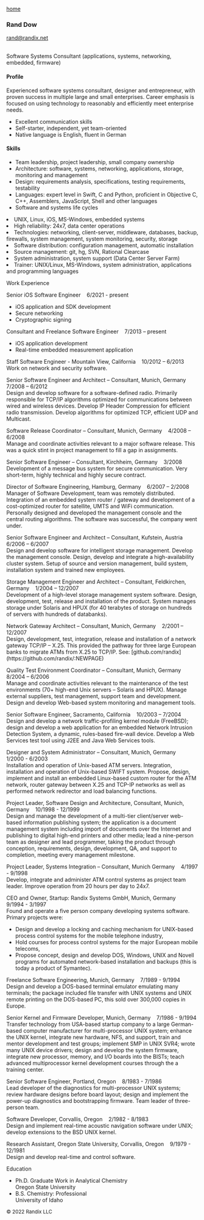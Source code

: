 [home](https://randix.github.io)

### Rand Dow

[rand@randix.net](mailto:rand@randix.net)

<br/>
Software Systems Consultant (applications, systems, networking, embedded, firmware)  

#### Profile

Experienced software systems consultant,
designer and entrepreneur,
with proven success in multiple large and
small enterprises.
Career emphasis is focused on using technology
to reasonably and efficiently meet enterprise needs.

- Excellent communication skills
- Self-starter, independent, yet team-oriented
- Native language is English, fluent in German


#### Skills

- Team leadership, project leadership, small company ownership
- Architecture: software, systems, networking, applications, storage, monitoring and management
- Design: requirements analysis, specifications, testing requirements, testability
- Languages: expert level in Swift, C and Python, proficient in Objective C, C++, Assemblers, JavaScript, Shell and other languages
- Software and systems life cycles
<li>UNIX, Linux, iOS, MS-Windows, embedded systems
<li>High reliability: 24x7, data center operations</li>
<li>Technologies: networking, client-server, middleware, databases, backup,
    firewalls, system management, system monitoring, security, storage</li>
<li>Software distribution: configuration management, automatic installation</li>
<li>Source management: git, hg, SVN, Rational Clearcase</li>
<li>System administration, system support (Data Center Server Farm)</li>
<li>Trainer: UNIX/Linux, MS-Windows, system administration, applications and
    programming languages</li>
</ul>

<p/><span id="h2">Work Experience</span>

<p/><span id="h3">
Senior iOS Software Engineer
</span>&nbsp;&nbsp;<span id="date">
6/2021 - present
</span>
<br/>
<ul>
<li>iOS application and SDK development</li>
<li>Secure networking</li>
<li>Cryptographic signing</li>
</ul>

<p/><span id="h3">
Consultant and Freelance Software Engineer
</span>&nbsp;&nbsp;<span id="date">
7/2013 – present
</span>
<br/>
<ul>
<li>iOS application development</li>
<li>Real-time embedded measurement application</li>
</ul>

<p/><span id="h3">
Staff Software Engineer - Mountain View, California
</span>&nbsp;&nbsp;<span id="date">
10/2012 – 6/2013
</span>
<br/>
Work on network and security software.

<p/><span id="h3">
Senior Software Engineer and Architect – Consultant, Munich, Germany
</span>&nbsp;&nbsp;<span id="date">
7/2008 – 6/2012
</span>
<br/>
Design and develop software for a software-defined radio. Primarily
responsible for TCP/IP algorithms optimized for communications
between wired and wireless devices. Develop IP Header Compression
for efficient radio transmission. Develop algorithms for optimized
TCP, efficient UDP and Multicast.

<p/><span id="h3">
Software Release Coordinator – Consultant, Munich, Germany
</span>&nbsp;&nbsp;<span id="date">
4/2008 – 6/2008
</span>
<br/>
Manage and coordinate activities relevant to a major software
release. This was a quick stint in project management to fill a gap
in assignments.

<p/><span id="h3">
Senior Software Engineer – Consultant, Kirchheim, Germany
</span>&nbsp;&nbsp;<span id="date">
3/2008
</span>
<br/>
Development of a message bus system for secure communication. Very
short-term, highly technical and highly secure contract.

<p/><span id="h3">
Director of Software Engineering, Hamburg, Germany
</span>&nbsp;&nbsp;<span id="date">
6/2007 – 2/2008
</span>
<br/>
Manager of Software Development, team was remotely distributed.
Integration of an embedded system router / gateway and development
of a cost-optimized router for satellite, UMTS and WiFi communication.
Personally designed and developed the management console and the
central routing algorithms. The software was successful, the company
went under.

<p/><span id="h3">
Senior Software Engineer and Architect – Consultant, Kufstein, Austria
</span>&nbsp;&nbsp;<span id="date">
6/2006 – 6/2007
</span>
<br/>
Design and develop software for intelligent storage management.
Develop the management console. Design, develop and integrate a
high-availability cluster system. Setup of source and version
management, build system, installation system and trained new
employees.

<p/><span id="h3">
Storage Management Engineer and Architect – Consultant, Feldkirchen, Germany
</span>&nbsp;&nbsp;<span id="date">
1/2004 – 12/2007
</span>
<br/>
Development of a high-level storage management system software.
Design, development, test, release and installation of the product.
System manages storage under Solaris and HPUX (for 40 terabytes of
storage on hundreds of servers with hundreds of databanks).

<p/><span id="h3">
Network Gateway Architect – Consultant, Munich, Germany
</span>&nbsp;&nbsp;<span id="date">
2/2001 – 12/2007
</span>
<br/>
Design, development, test, integration, release and installation
of a network gateway TCP/IP – X.25. This provided the pathway for
three large European banks to migrate ATMs from X.25 to TCP/IP.
See: [github.com/randix](https://github.com/randix/:NEWPAGE)

<p/><span id="h3">
Quality Test Environment Coordinator – Consultant, Munich, Germany
</span>&nbsp;&nbsp;<span id="date">
8/2004 – 6/2006
</span>
<br/>
Manage and coordinate activities relevant to the maintenance of the
test environments (70+ high-end Unix servers – Solaris and HPUX).
Manage external suppliers, test management, support team and
development. Design and develop Web-based system monitoring and
management tools.

<p/><span id="h3">
Senior Software Engineer, Sacramento, California
</span>&nbsp;&nbsp;<span id="date">
10/2003 – 7/2004
</span>
<br/>
Design and develop a network traffic-profiling kernel module
(FreeBSD); design and develop a web application for an embedded
Network Intrusion Detection System, a dynamic, rules-based fire-wall
device. Develop a Web Services test tool using J2EE and Java Web
Services tools.

<p/><span id="h3">
Designer and System Administrator – Consultant, Munich, Germany
</span>&nbsp;&nbsp;<span id="date">
1/2000 - 6/2003
</span>
<br/>
Installation and operation of Unix-based ATM servers. Integration,
installation and operation of Unix-based SWIFT system. Propose,
design, implement and install an embedded Linux-based custom router
for the ATM network, router gateway between X.25 and TCP-IP networks
as well as performed network redirector and load balancing functions.

<p/><span id="h3">
Project Leader, Software Design and Architecture, Consultant, Munich, Germany
</span>&nbsp;&nbsp;<span id="date">
10/1998 - 12/1999
</span>
<br/>
Design and manage the development of a multi-tier client/server
web-based information publishing system; the application is a
document management system including import of documents over the
Internet and publishing to digital high-end printers and other
media; lead a nine-person team as designer and lead programmer,
taking the product through conception, requirements, design,
development, QA, and support to completion, meeting every management
milestone.

<p/><span id="h3">
Project Leader, Systems Integration – Consultant, Munich Germany
</span>&nbsp;&nbsp;<span id="date">
4/1997 - 9/1998
</span>
<br/>
Develop, integrate and administer ATM control systems as project
team leader. Improve operation from 20 hours per day to 24x7.

<p/><span id="h3">
CEO and Owner, Startup: Randix Systems GmbH, Munich, Germany
</span>&nbsp;&nbsp;<span id="date">
9/1994 - 3/1997
</span>
<br/>
Found and operate a five person company developing systems software.
Primary projects were:
<ul>
<li>Design and develop a locking and caching mechanism for UNIX-based
    process control systems for the mobile telephone industry,</li>
<li>Hold courses for process control systems for the major European mobile
    telecoms,</li>
<li>Propose concept, design and develop DOS, Windows, UNIX and
    Novell programs for automated network-based installation and backups
    (this is today a product of Symantec).</li>
</ul>

<p/><span id="h3">
Freelance Software Engineering, Munich, Germany
</span>&nbsp;&nbsp;<span id="date">
7/1989 - 9/1994
</span>
<br/>
Design and develop a DOS-based terminal emulator emulating many
terminals; the package included file transfer with UNIX systems and
UNIX remote printing on the DOS-based PC, this sold over 300,000
copies in Europe.

<p/><span id="h3">
Senior Kernel and Firmware Developer, Munich, Germany
</span>&nbsp;&nbsp;<span id="date">
7/1986 - 9/1994
</span>
<br/>
Transfer technology from USA-based startup company to a large
German-based computer manufacturer for multi-processor UNIX system;
enhance the UNIX kernel, integrate new hardware, NFS, and support,
train and mentor development and test groups; implement SMP in UNIX
SVR4; wrote many UNIX device drivers; design and develop the system
firmware, integrate new processor, memory, and I/O boards into the
BISTs; teach advanced multiprocessor kernel development courses
through the a training center.

<p/><span id="h3">
Senior Software Engineer, Portland, Oregon
</span>&nbsp;&nbsp;<span id="date">
8/1983 - 7/1986
</span>
<br/>
Lead developer of the diagnostics for multi-processor UNIX systems;
review hardware designs before board layout; design and implement
the power-up diagnostics and bootstrapping firmware. Team leader
of three-person team.

<p/><span id="h3">
Software Developer, Corvallis, Oregon
</span>&nbsp;&nbsp;<span id="date">
2/1982 - 8/1983
</span>
<br/>
Design and implement real-time acoustic navigation software under
UNIX; develop extensions to the BSD UNIX kernel.

<p/><span id="h3">
Research Assistant, Oregon State University, Corvallis, Oregon
</span>&nbsp;&nbsp;<span id="date">
9/1979 - 12/1981
</span>
<br/>
Design and develop real-time and control software.

<p/><span id="h2">Education</span>
<br/>
<ul>
<li>Ph.D. Graduate Work in Analytical Chemistry<br/>
    Oregon State University</li>
<li>B.S. Chemistry: Professional<br/>
    University of Idaho</li>
</ul>

<font size=2>© 2022 Randix LLC</font>
